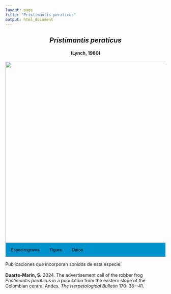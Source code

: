 ```yaml
---
layout: page
title: "Pristimantis peraticus"
output: html_document
---
```


<style>
/* Simplified CSS for tabs */
.tab {
  overflow: hidden;
  border: 1px solid #ccc;
  background-color: #0092ca;
}
.tab button {
  background-color: inherit;
  float: left;
  border: none;
  cursor: pointer;
  padding: 14px 16px;
  transition: background-color 0.3s;
}
.tab button:hover {
  background-color: #ddd;
}
.tab button.active {
  background-color: #ccc;
}
.tabcontent {
  display: none;
  padding: 6px 12px;
  border: 1px solid #ccc;
  border-top: none;
}
.audio-container {
  margin-bottom: 10px;
}
body h1 {
  display: none;
}
</style>

<script>
function openTab(evt, tabName) {
  document.querySelectorAll('.tabcontent').forEach(tab => tab.style.display = "none");
  document.querySelectorAll('.tablinks').forEach(link => link.classList.remove('active'));
  document.getElementById(tabName).style.display = "block";
  evt.currentTarget.classList.add('active');
}
</script>

<!-- Species presentation -->
<div style="text-align: center;">
  <h2><i>Pristimantis peraticus</i></h2>
  <h4>(Lynch, 1980)</h4>
  <img src="{{ site.baseurl }}/images/especie_Pristimantis_peraticus.png" style="width:15cm;">
</div>

<!-- Tabs section -->
<div class="tab">
  <button class="tablinks" onclick="openTab(event, 'EspectroLefr')">Espectrograma</button>
  <button class="tablinks" onclick="openTab(event, 'figLefr')">Figura</button>
  <button class="tablinks" onclick="openTab(event, 'tabLefr')">Datos</button>
</div>

<!-- Seccion Espectrograma -->
<div id="EspectroLefr" class="tabcontent" style="text-align: center;">
  <video width="100%" height="auto" controls>
    <source src="{{ site.baseurl }}/Espectrograms/dyna_Pristimantis_peraticus.mp4" type="video/mp4">
    Tu navegador no soporta el elemento de video.
  </video>
</div>

<!-- Seccion Figura -->
<div id="figLefr" class="tabcontent" style="text-align: center;">
  <img src="{{ site.baseurl }}/images/spec_Pristimantis_peraticus.png" style="width:15cm;">
</div>

<!-- Seccion Datos -->
<div id="tabLefr" class="tabcontent">
  <p>Figshare <a href="https://doi.org/10.6084/m9.figshare.25321714.v2">https://doi.org/10.6084/m9.figshare.25321714.v2</a>.</p>
</div>

Publicaciones que incorporan sonidos de esta especie:
<br><br>
<strong>Duarte-Marín, S.</strong> 2024. The advertisement call of the robber frog <i>Pristimantis peraticus</i> in a population from the eastern slope of the Colombian central Andes. <i>The Herpetological Bulletin</i> 170: 38--41.
